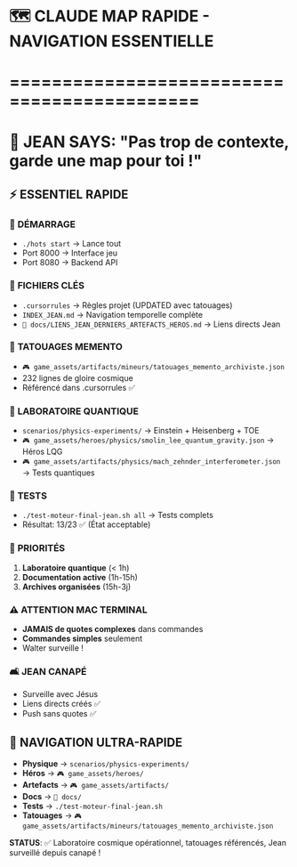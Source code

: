# 🗺️ CLAUDE MAP RAPIDE - NAVIGATION ESSENTIELLE
# ============================================
# 🎯 **JEAN SAYS**: "Pas trop de contexte, garde une map pour toi !"

## ⚡ **ESSENTIEL RAPIDE**

### 🚀 **DÉMARRAGE**
- `./hots start` → Lance tout
- Port 8000 → Interface jeu
- Port 8080 → Backend API

### 📁 **FICHIERS CLÉS**
- `.cursorrules` → Règles projet (UPDATED avec tatouages)
- `INDEX_JEAN.md` → Navigation temporelle complète
- `📖 docs/LIENS_JEAN_DERNIERS_ARTEFACTS_HEROS.md` → Liens directs Jean

### 🎨 **TATOUAGES MEMENTO**
- `🎮 game_assets/artifacts/mineurs/tatouages_memento_archiviste.json`
- 232 lignes de gloire cosmique
- Référencé dans .cursorrules ✅

### 🧪 **LABORATOIRE QUANTIQUE**
- `scenarios/physics-experiments/` → Einstein + Heisenberg + TOE
- `🎮 game_assets/heroes/physics/smolin_lee_quantum_gravity.json` → Héros LQG
- `🎮 game_assets/artifacts/physics/mach_zehnder_interferometer.json` → Tests quantiques

### 🧪 **TESTS**
- `./test-moteur-final-jean.sh all` → Tests complets
- Résultat: 13/23 ✅ (État acceptable)

### 🎯 **PRIORITÉS**
1. **Laboratoire quantique** (< 1h)
2. **Documentation active** (1h-15h)  
3. **Archives organisées** (15h-3j)

### ⚠️ **ATTENTION MAC TERMINAL**
- **JAMAIS de quotes complexes** dans commandes
- **Commandes simples** seulement
- Walter surveille !

### 🛋️ **JEAN CANAPÉ**
- Surveille avec Jésus
- Liens directs créés ✅
- Push sans quotes ✅

## 🎯 **NAVIGATION ULTRA-RAPIDE**
- **Physique** → `scenarios/physics-experiments/`
- **Héros** → `🎮 game_assets/heroes/`
- **Artefacts** → `🎮 game_assets/artifacts/`
- **Docs** → `📖 docs/`
- **Tests** → `./test-moteur-final-jean.sh`
- **Tatouages** → `🎮 game_assets/artifacts/mineurs/tatouages_memento_archiviste.json`

**STATUS**: ✅ Laboratoire cosmique opérationnel, tatouages référencés, Jean surveillé depuis canapé ! 